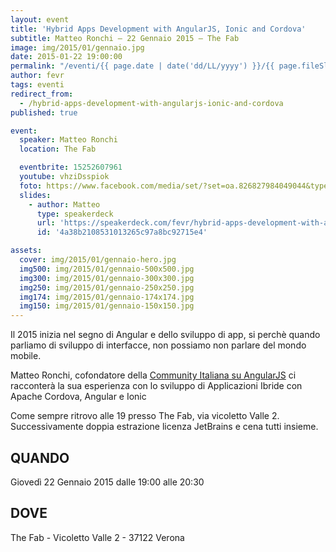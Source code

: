 ```yaml
---
layout: event
title: 'Hybrid Apps Development with AngularJS, Ionic and Cordova'
subtitle: Matteo Ronchi – 22 Gennaio 2015 – The Fab
image: img/2015/01/gennaio.jpg
date: 2015-01-22 19:00:00
permalink: "/eventi/{{ page.date | date('dd/LL/yyyy') }}/{{ page.fileSlug | slug }}/index.html"
author: fevr
tags: eventi
redirect_from:
  - /hybrid-apps-development-with-angularjs-ionic-and-cordova
published: true

event:
  speaker: Matteo Ronchi
  location: The Fab

  eventbrite: 15252607961
  youtube: vhziDsspiok
  foto: https://www.facebook.com/media/set/?set=oa.826827984049044&type=1
  slides:
    - author: Matteo
      type: speakerdeck
      url: 'https://speakerdeck.com/fevr/hybrid-apps-development-with-angularjs-ionic-and-cordova'
      id: '4a38b2108531013265c97a8bc92715e4'

assets:
  cover: img/2015/01/gennaio-hero.jpg
  img500: img/2015/01/gennaio-500x500.jpg
  img300: img/2015/01/gennaio-300x300.jpg
  img250: img/2015/01/gennaio-250x250.jpg
  img174: img/2015/01/gennaio-174x174.jpg
  img150: img/2015/01/gennaio-150x150.jpg
---
```


Il 2015 inizia nel segno di Angular e dello sviluppo di app, si perchè quando parliamo di sviluppo di interfacce,
non possiamo non parlare del mondo mobile.

Matteo Ronchi, cofondatore della
[Community Italiana su AngularJS](https://plus.google.com/communities/116870768974618912798) ci racconterà la sua
esperienza con lo sviluppo di Applicazioni Ibride con Apache Cordova, Angular e Ionic

Come sempre ritrovo alle 19 presso The Fab, via vicoletto Valle 2. Successivamente doppia estrazione licenza JetBrains
e cena tutti insieme.

## QUANDO

Giovedì 22 Gennaio 2015 dalle 19:00 alle 20:30

## DOVE

The Fab - Vicoletto Valle 2 - 37122 Verona
